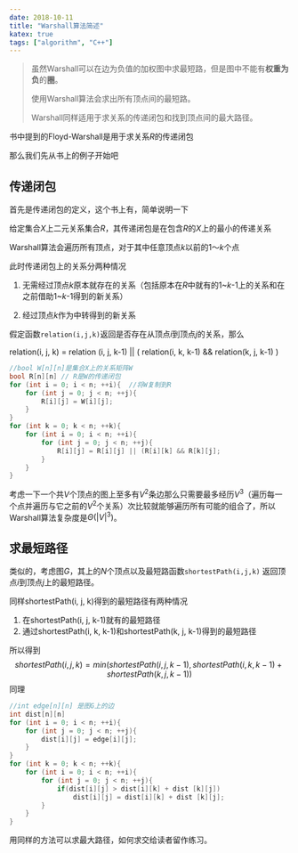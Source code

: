 ```yaml
---
date: 2018-10-11
title: "Warshall算法简述"
katex: true
tags: ["algorithm", "C++"]
---
```




> 虽然Warshall可以在边为负值的加权图中求最短路，但是图中不能有**权重为负**的**圈**。
>
> 使用Warshall算法会求出所有顶点间的最短路。
>
> Warshall同样适用于求关系的传递闭包和找到顶点间的最大路径。

书中提到的Floyd-Warshall是用于求关系$R$的传递闭包

那么我们先从书上的例子开始吧

## 传递闭包

首先是传递闭包的定义，这个书上有，简单说明一下

给定集合$X$上二元关系集合$R$，其传递闭包是在包含$R$的$X$上的最小的传递关系

Warshall算法会遍历所有顶点，对于其中任意顶点$k$以前的$1～k$个点

此时传递闭包上的关系分两种情况

1. 无需经过顶点$k$原本就存在的关系（包括原本在$R$中就有的1~$k$-1上的关系和在之前借助1~$k$-1得到的新关系）

2. 经过顶点$k$作为中转得到的新关系

假定函数`relation(i,j,k)`返回是否存在从顶点$i$到顶点$j$的关系，那么

relation(i, j, k) = relation (i, j, k-1) || ( relation(i, k, k-1) && relation(k, j, k-1) )

```C++
//bool W[n][n]是集合X上的关系矩阵W
bool R[n][n] // R是W的传递闭包
for (int i = 0; i < n; ++i){  //将W复制到R
    for (int j = 0; j < n; ++j){
        R[i][j] = W[i][j];
    }
}
for (int k = 0; k < n; ++k){
    for (int i = 0; i < n; ++i){
    	for (int j = 0; j < n; ++j){
        	R[i][j] = R[i][j] || (R[i][k] && R[k][j];
    	}
	}
}
```

考虑一下一个共$V$个顶点的图上至多有$V^2$条边那么只需要最多经历$V^3$（遍历每一个点并遍历与它之前的$V^2$个关系）次比较就能够遍历所有可能的组合了，所以Warshall算法复杂度是$\Theta (|V|^3)$。

## 求最短路径

类似的，考虑图$G$，其上的$N$个顶点以及最短路函数`shortestPath(i,j,k)` 返回顶点$i$到顶点$j​$上的最短路径。

同样shortestPath(i, j, k)得到的最短路径有两种情况

1. 在shortestPath(i, j, k-1)就有的最短路径
2. 通过shortestPath(i, k, k-1)和shortestPath(k, j, k-1)得到的最短路径

所以得到
$$
shortestPath(i, j, k) = min( shortestPath(i, j, k-1) , shortestPath(i, k, k-1)+shortestPath(k, j, k-1))
$$
同理

```C++
//int edge[n][n] 是图G上的边
int dist[n][n]
for (int i = 0; i < n; ++i){  
    for (int j = 0; j < n; ++j){
        dist[i][j] = edge[i][j];
    }
}
for (int k = 0; k < n; ++k){
    for (int i = 0; i < n; ++i){
    	for (int j = 0; j < n; ++j){
    		if(dist[i][j] > dist[i][k] + dist [k][j])
        		dist[i][j] = dist[i][k] + dist [k][j];
    	}
	}
}
```



用同样的方法可以求最大路径，如何求交给读者留作练习。

